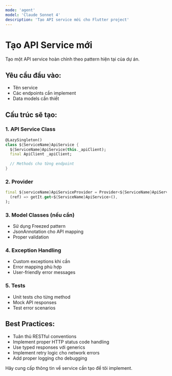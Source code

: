 ```yaml
---
mode: 'agent'  
model: 'Claude Sonnet 4'
description: 'Tạo API service mới cho Flutter project'
---
```


# Tạo API Service mới

Tạo một API service hoàn chỉnh theo pattern hiện tại của dự án.

## Yêu cầu đầu vào:
- Tên service
- Các endpoints cần implement
- Data models cần thiết

## Cấu trúc sẽ tạo:

### 1. API Service Class
```dart
@LazySingleton()
class ${ServiceName}ApiService {
  ${ServiceName}ApiService(this._apiClient);
  final ApiClient _apiClient;
  
  // Methods cho từng endpoint
}
```

### 2. Provider
```dart
final ${serviceName}ApiServiceProvider = Provider<${ServiceName}ApiService>(
  (ref) => getIt.get<${ServiceName}ApiService>(),
);
```

### 3. Model Classes (nếu cần)
- Sử dụng Freezed pattern
- JsonAnnotation cho API mapping
- Proper validation

### 4. Exception Handling
- Custom exceptions khi cần
- Error mapping phù hợp
- User-friendly error messages

### 5. Tests
- Unit tests cho từng method
- Mock API responses
- Test error scenarios

## Best Practices:
- Tuân thủ RESTful conventions
- Implement proper HTTP status code handling
- Use typed responses với generics
- Implement retry logic cho network errors
- Add proper logging cho debugging

Hãy cung cấp thông tin về service cần tạo để tôi implement.
